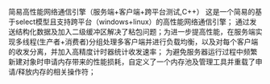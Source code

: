 简易高性能网络通信引擎（服务端+客户端+跨平台测试,C++）
这是一个简易的基于select模型且支持跨平台（windows+linux）的高性能网络通信引擎；
通过发送结构化数据及加入二级缓冲区解决了粘包问题；为进一步提高性能，在服务端实现多线程(生产者+消费者)分组处理多客户端并进行负载均衡，以及对每个客户端的收发分离，并加入高精度计时器统计收发速率； 
为避免服务器运行过程中频繁新建对象时申请内存带来的性能损耗，自定义了一个内存池及管理工具并重载了申请/释放内存的相关操作符； 
